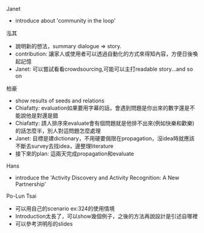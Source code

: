 Janet
- introduce about 'community in the loop'

泓其
- 說明新的想法，summary dialogue => story.
- contribution: 讓家人或使用者可以透過自動化的方式來得知內容，方便日後喚起記憶
- Janet: 可以嘗試看看crowdsourcing,可能可以主打readable story...and so on

柏豪
- show results of seeds and relations
- Chiafatty: evaluation如果要用字幕的話，會遇到問題是你出來的數字還是不能說他是對還是錯
- Chiafatty: 請人排序來evaluate會有個問題就是他排不出來(例如快樂和歡樂)的話怎麼半，別人對這問題怎麼處理
- Janet: 目標是建dictionary，不用硬要侷限在propagation，沒idea時就應該不斷去survey去找idea，邊整理literature
- 接下來的plan: 這兩天完成propagation和evaluate


Hans
- introduce the 'Activity Discovery and Activity Recognition: A New Partnership'


Po-Lun Tsai
- 可以用自己的scenario ex:324的使用情境
- Introduction太長了，可以show幾個例子，之後的方法再說設計是引述自哪裡
- 可以參考洪明彤的slides

